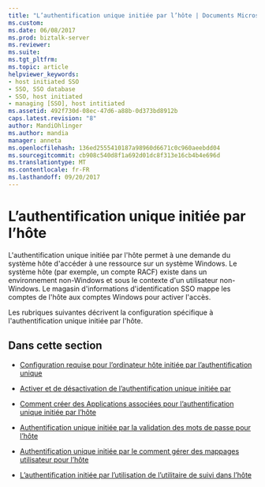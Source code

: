 ```yaml
---
title: "L’authentification unique initiée par l’hôte | Documents Microsoft"
ms.custom: 
ms.date: 06/08/2017
ms.prod: biztalk-server
ms.reviewer: 
ms.suite: 
ms.tgt_pltfrm: 
ms.topic: article
helpviewer_keywords:
- host initiated SSO
- SSO, SSO database
- SSO, host initiated
- managing [SSO], host intitiated
ms.assetid: 492f730d-08ec-47d6-a88b-0d373bd8912b
caps.latest.revision: "8"
author: MandiOhlinger
ms.author: mandia
manager: anneta
ms.openlocfilehash: 136ed2555410187a98960d6671c0c960aeebdd04
ms.sourcegitcommit: cb908c540d8f1a692d01dc8f313e16cb4b4e696d
ms.translationtype: MT
ms.contentlocale: fr-FR
ms.lasthandoff: 09/20/2017
---
```

# <a name="host-initiated-sso"></a>L’authentification unique initiée par l’hôte
L'authentification unique initiée par l'hôte permet à une demande du système hôte d'accéder à une ressource sur un système Windows. Le système hôte (par exemple, un compte RACF) existe dans un environnement non-Windows et sous le contexte d'un utilisateur non-Windows. Le magasin d'informations d'identification SSO mappe les comptes de l'hôte aux comptes Windows pour activer l'accès.  
  
 Les rubriques suivantes décrivent la configuration spécifique à l'authentification unique initiée par l'hôte.  
  
## <a name="in-this-section"></a>Dans cette section  
  
-   [Configuration requise pour l’ordinateur hôte initiée par l’authentification unique](../core/how-to-configure-requirements-for-host-initiated-sso.md)  
  
-   [Activer et de désactivation de l’authentification unique initiée par](../core/how-to-enable-and-disable-host-initiated-sso.md)  
  
-   [Comment créer des Applications associées pour l’authentification unique initiée par l’hôte](../core/how-to-create-affiliate-applications-for-host-initiated-sso.md)  
  
-   [Authentification unique initiée par la validation des mots de passe pour l’hôte](../core/validating-passwords-for-host-initiated-sso.md)  
  
-   [Authentification unique initiée par le comment gérer des mappages utilisateur pour l’hôte](../core/how-to-manage-user-mappings-for-host-initiated-sso.md)  
  
-   [L’authentification initiée par l’utilisation de l’utilitaire de suivi dans l’hôte](../core/how-to-use-the-trace-utility-in-host-initiated-sso.md)